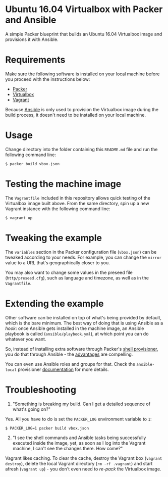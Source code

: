 Ubuntu 16.04 Virtualbox with Packer and Ansible
===============================================

A simple Packer blueprint that builds an Ubuntu 16.04 Virtualbox image and provisions it with Ansible.

# Requirements

Make sure the following software is installed on your local machine before you proceed with the instructions below:

* [Packer](http://www.packer.io/)
* [Virtualbox](https://www.virtualbox.org/)
* [Vagrant](http://vagrantup.com/)

Because [Ansible](http://docs.ansible.com/intro_installation.html) is only used to provision the Virtualbox image during the build process, it doesn't need to be installed on your local machine.

# Usage

Change directory into the folder containing this `README.md` file and run the following command line:

```SHELL
$ packer build vbox.json
```

# Testing the machine image

The `Vagrantfile` included in this repository allows quick testing of the Virtualbox image built above. From the same directory, spin up a new Vagrant instance with the following command line:

```SSH
$ vagrant up
```

# Tweaking the example

The `variables` section in the Packer configuration file (`vbox.json`) can be tweaked according to your needs. For example, you can change the `mirror` value to a URL that's geographically closer to you.

You may also want to change some values in the preseed file (`http/preseed.cfg`), such as language and timezone, as well as in the `Vagrantfile`.

# Extending the example

Other software can be installed on top of what's being provided by default, which is the bare minimum. The best way of doing that is using Ansible as a *hook*: once Ansible gets installed in the machine image, an Ansible playbook is called (`ansible/playbook.yml`), at which point you can do whatever you want.

So, instead of installing extra software through Packer's [shell provisioner](https://www.packer.io/docs/provisioners/shell.html), you do that through Ansible - the [advantages](https://www.ansible.com/it-automation) are compelling.

You can even use Ansible roles and groups for that. Check the `ansible-local` provisioner [documentation](https://www.packer.io/docs/provisioners/ansible-local.html) for more details.

# Troubleshooting

1. "Something is breaking my build. Can I get a detailed sequence of what's going on?"

Yes. All you have to do is set the `PACKER_LOG` environment variable to `1`:

```SHELL
$ PACKER_LOG=1 packer build vbox.json
```

2. "I see the shell commands and Ansible tasks being successfully executed inside the image, yet, as soon as I log into the Vagrant machine, I can't see the changes there. How come?"

Vagrant likes caching. To clear the cache, destroy the Vagrant box (`vagrant destroy`), delete the local Vagrant directory (`rm -rf .vagrant`) and start afresh (`vagrant up`) - you don't even need to *re-pack* the Virtualbox image.

